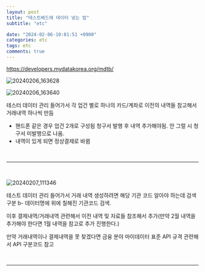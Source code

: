 ```yaml
---
layout: post
title: "테스트베드에 데이터 넣는 법"
subtitle: "etc"

date: "2024-02-06-10:01:51 +0900"
categories: etc
tags: etc
comments: true
---
```



https://developers.mydatakorea.org/mdtb/



![20240206_163628](https://github.com/Soliloquiess/soliloquiess.github.io/assets/37941513/06298894-e6a3-4fd4-a29a-9c65385f14c0)

![20240206_163640](https://github.com/Soliloquiess/soliloquiess.github.io/assets/37941513/36cf42fd-61c9-4838-9b4c-6eda7f6ecf05)

테스터 데이터 관리 들어가서 각 업건 별로 하나의 카드/계좌로 이전의 내역들 참고해서 거래내역 하나씩 만듬
- 핸드폰 같은 경우 업건 2개로 구성됨 청구서 발행 후 내역 추가해야됨. 안 그럴 시 청구서 미발행으로 나옴.
- 내역이 있게 되면 정상결제로 바뀜




<br>

-------

<br>


![20240207_111346](https://github.com/Soliloquiess/soliloquiess.github.io/assets/37941513/ecf781bf-9539-491b-8297-40b10df322b7)


테스트 데이터 관리 들어가서 거래 내역 생성하려면 해당 기관 코드 알아야 하는데 검색구분 b- 데이터명에 위에 칠해진 기관코드 검색.

이후 결제내역/거래내역 관련해서 이전 내역 및 자료들 참조해서 추가(만약 2월 내역을 추가해야 한다면 1월 내역을 참고로 추가 진행한다.)

만약 거래내역이나 결제내역을 못 찾겠다면 금융 분야 마이데이터 표준 API 규격 관련해서 API 구분코드 참고

<br>

------

<br>


